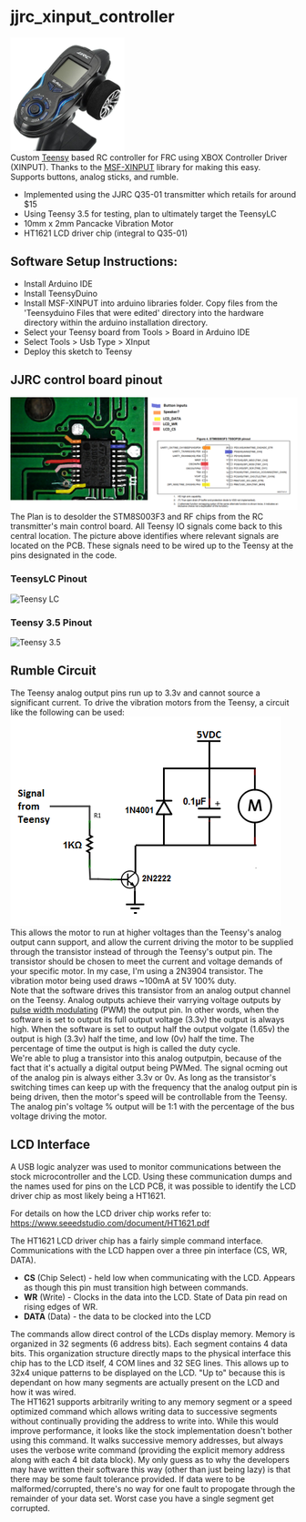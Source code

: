 # jjrc_xinput_controller 
<img src="https://github.com/jcorcoran/jjrc_xinput_controller/raw/master/images/jjrc_controller.png" width="200" title="jjrc_controller"></img>  
Custom [Teensy](https://www.pjrc.com/teensy/) based RC controller for FRC using XBOX Controller Driver (XINPUT). Thanks to the [MSF-XINPUT](https://github.com/zlittell/MSF-XINPUT) library for making this easy.  
Supports buttons, analog sticks, and rumble.
-  Implemented using the JJRC Q35-01 transmitter which retails for around $15
-  Using Teensy 3.5 for testing, plan to ultimately target the TeensyLC
-  10mm x 2mm Pancacke Vibration Motor
-  HT1621 LCD driver chip (integral to Q35-01)

## Software Setup Instructions:
-  Install Arduino IDE
-  Install TeensyDuino
-  Install MSF-XINPUT into arduino libraries folder. Copy files from the 'Teensyduino Files that were edited' directory into the hardware directory within the arduino installation directory.
-  Select your Teensy board from Tools > Board in Arduino IDE
-  Select Tools > Usb Type > XInput
-  Deploy this sketch to Teensy

## JJRC control board pinout
![](images/pinout.png)
The Plan is to desolder the STM8S003F3 and RF chips from the RC transmitter's main control board. All Teensy IO signals come back to this central location. The picture above identifies where relevant signals are located on the PCB. These signals need to be wired up to the Teensy at the pins designated in the code.

### TeensyLC Pinout
<img src="https://www.pjrc.com/teensy/card6a_rev2.png" width="400" title="Teensy LC">

### Teensy 3.5 Pinout
</img><img src="https://www.pjrc.com/teensy/card8a_rev2.png" width="400" title="Teensy 3.5"></img>

## Rumble Circuit
The Teensy analog output pins run up to 3.3v and cannot source a significant current. To drive the vibration motors from the Teensy, a circuit like the following can be used:  
![](images/circuit.png)  
This allows the motor to run at higher voltages than the Teensy's analog output cann support, and allow the current driving the motor to be supplied through the transistor instead of through the Teensy's output pin. The transistor should be chosen to meet the current and voltage demands of your specific motor. In my case, I'm using a 2N3904 transistor. The vibration motor being used draws ~100mA at 5V 100% duty.  
Note that the software drives this transistor from an analog output channel on the Teensy. Analog outputs achieve their varrying voltage outputs by [pulse width modulating](https://en.wikipedia.org/wiki/Pulse-width_modulation) (PWM) the output pin. In other words, when the software is set to output its full output voltage (3.3v) the output is always high. When the software is set to output half the output volgate (1.65v) the output is high (3.3v) half the time, and low (0v) half the time. The percentage of time the output is high is called the duty cycle.  
We're able to plug a transistor into this analog outputpin, because of the fact that it's actually a digital output being PWMed. The signal ocming out of the analog pin is always either 3.3v or 0v. As long as the transistor's switching times can keep up with the frequency that the analog output pin is being driven, then the motor's speed will be controllable from the Teensy. The analog pin's voltage % output will be 1:1 with the percentage of the bus voltage driving the motor.

## LCD Interface
A USB logic analyzer was used to monitor communications between the stock microcontroller and the LCD. Using these communication dumps and the names used for pins on the LCD PCB, it was possible to identify the LCD driver chip as most likely being a HT1621.

For details on how the LCD driver chip works refer to: https://www.seeedstudio.com/document/HT1621.pdf

The HT1621 LCD driver chip has a fairly simple command interface. Communications with the LCD happen over a three pin interface (CS, WR, DATA).
-  **CS** (Chip Select) - held low when communicating with the LCD. Appears as though this pin must transition high between commands.
-  **WR** (Write) - Clocks in the data into the LCD. State of Data pin read on rising edges of WR. 
-  **DATA** (Data) - the data to be clocked into the LCD 

The commands allow direct control of the LCDs display memory. Memory is organized in 32 segments (6 address bits). Each segment contains 4 data bits. This organization structure directly maps to the physical interface this chip has to the LCD itself,  4 COM lines and 32 SEG lines. This allows up to 32x4 unique patterns to be displayed on the LCD. "Up to" because this is dependant on how many segments are actually present on the LCD and how it was wired.  
The HT1621 supports arbitrarily writing to any memory segment or a speed optimized command which allows writing data to successive segments without continually providing the address to write into. While this would improve performance, it looks like the stock implementation doesn't bother using this command. It walks successive memory addresses, but always uses the verbose write command (providing the explicit memory address along with each 4 bit data block). My only guess as to why the developers may have written their software this way (other than just being lazy) is that there may be some fault tolerance provided. If data were to be malformed/corrupted, there's no way for one fault to propogate through the remainder of your data set. Worst case you have a single segment get corrupted.
 
